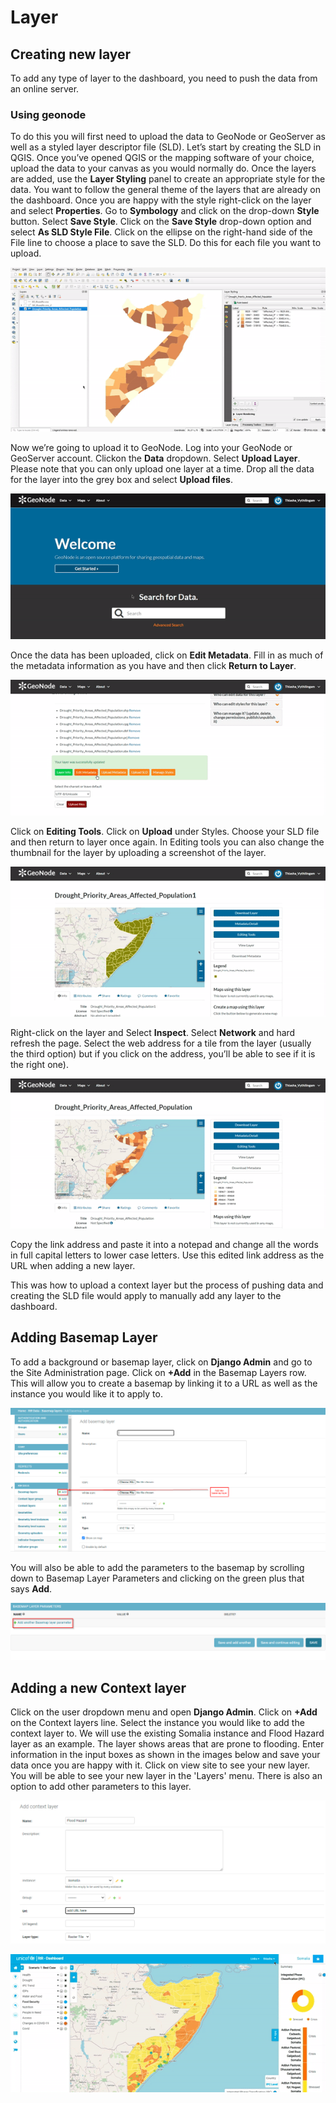 # Layer

## Creating new layer

To add any type of layer to the dashboard, you need to push the data from an online server. 

### Using geonode
To do this you will first need to upload the data to GeoNode or GeoServer
as well as a styled layer descriptor file (SLD). Let’s start by creating the SLD in QGIS. Once you’ve opened QGIS or the mapping software of your choice, upload the
data to your canvas as you would normally do. Once the layers are added, use the **Layer Styling** panel to create an appropriate style for the data. You want to follow
the general theme of the layers that are already on the dashboard. Once you are happy with the style right-click on the layer and select **Properties**.
Go to **Symbology** and click on the drop-down **Style** button. Select **Save Style**. Click on the **Save Style** drop-down option and select **As SLD Style File**.
Click on the ellipse on the right-hand side of the File line to choose a place to save the SLD. Do this for each file you want to upload.

![SLD](../../assets/screencasts/sld.gif  "SLD")

Now we’re going to upload it to GeoNode. Log into your GeoNode or GeoServer account. Clickon the **Data** dropdown. Select **Upload Layer**. Please note that
you can only upload one layer at a time. Drop all the data for the layer into the grey box and select **Upload files**.

![Uploading to GeoNode](../../assets/screencasts/geonode_upload.gif  "Uploading to GeoNode")

Once the data has been uploaded, click on **Edit Metadata**. Fill in as much of the metadata information as you have and then click **Return to Layer**.

![Metadata](../../assets/screencasts/metadata.gif  "Metadata")

Click on **Editing Tools**. Click on **Upload** under Styles. Choose your SLD file and then return to layer once again. In Editing tools you can also
change the thumbnail for the layer by uploading a screenshot of the layer.

![Adding SLD File](../../assets/screencasts/adding_sld.gif  "Adding SLD File")

Right-click on the layer and Select **Inspect**. Select **Network** and hard refresh the page. Select the web address for a tile from the layer
(usually the third option) but if you click on the address, you’ll be able to see if it is the right one).

![Finding Link](../../assets/screencasts/finding_link.gif  "Finding Link")

Copy the link address and paste it into a notepad and change all the words in full capital letters to lower case letters. Use this edited link address as the URL when adding a new layer.  <br>

This was how to upload a context layer but the process of pushing data and creating the SLD file would apply to manually add any layer to the dashboard.

## Adding Basemap Layer

To add a background or basemap layer, click on **Django Admin** and go to the Site Administration page. Click on **+Add** in the Basemap Layers row. This will allow you
to create a basemap by linking it to a URL as well as the instance you would like it to apply to.

![ Adding a Basemap](../../assets/screenshots/new-basemap.png "Adding a Basemap")

You will also be able to add the parameters to the basemap by scrolling down to Basemap Layer Parameters and clicking on the green plus that says **Add**.

![Basemap Parameters](../../assets/screenshots/new-basemap-parameters.png "Basemap Parameters")

## Adding a new Context layer

Click on the user dropdown menu and open **Django Admin**. Click on **+Add** on the Context layers line. Select the instance you would like to add the context layer to.
We will use the existing Somalia instance and Flood Hazard layer as an example. The layer shows areas that are prone to flooding. Enter information in the input boxes as
shown in the images below and save your data once you are happy with it. Click on view site to see your new layer. You will be able to see your new layer in the 'Layers' menu. There is also an option to add other parameters to this layer.

![Context Layers](../../assets/screenshots/context-layer.png "Context Layers")

![Context Layers](../../assets/screencasts/context-layer.gif "Context Layers")
